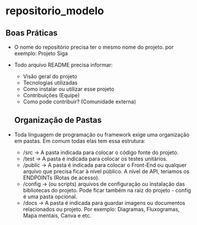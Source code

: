 # repositorio_modelo
## Boas Práticas

- O nome do repositório precisa ter o mesmo nome do projeto. por exemplo: Projeto Siga
- Todo arquivo README precisa informar:
  - Visão geral do projeto
  - Tecnologias utilizadas
  - Como instalar ou utilizar esse projeto
  - Contribuições (Equipe)
  - Como pode contribuir? (Comunidade externa)

  ## Organização de Pastas
- Toda linguagem de programação ou framework exige uma
organização em pastas. Em comum todas elas tem essa estrutura:

  - /src -> A pasta indicada para colocar o código fonte do projeto.
  - /test -> A pasta é indicada para colocar os testes unitários.
  - /public -> A pasta é indicada para colocar o Front-End ou qualquer arquivo que precisa ficar à nível público. A nível de API, teriamos os ENDPOINTs (Rotas de acesso).
  - /config -> (ou scripts) arquivos de configuração ou instalação das bibliotecas do projeto. Pode ficar também na raiz do projeto - config é uma pasta opcional.
  - /docs -> A pasta é indicada para guardar imagens ou documentos relacionados ou projeto. Por exemplo: Diagramas, Fluxogramas, Mapa mentais, Canva e etc.
 

